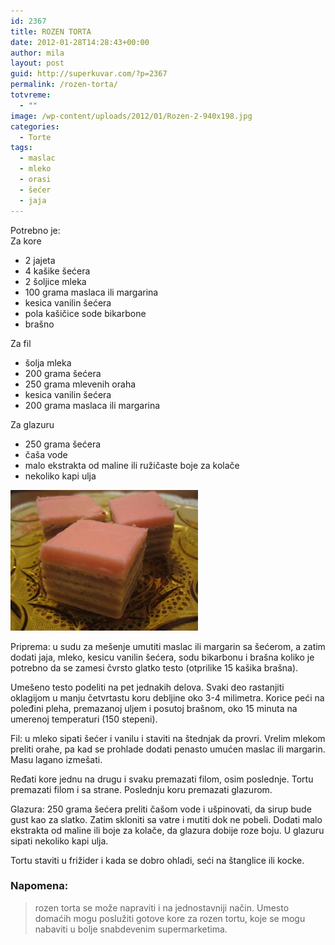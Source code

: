 ```yaml
---
id: 2367
title: ROZEN TORTA
date: 2012-01-28T14:28:43+00:00
author: mila
layout: post
guid: http://superkuvar.com/?p=2367
permalink: /rozen-torta/
totvreme:
  - ""
image: /wp-content/uploads/2012/01/Rozen-2-940x198.jpg
categories:
  - Torte
tags:
  - maslac
  - mleko
  - orasi
  - šećer
  - jaja
---
```

Potrebno je:  
Za kore

  * 2 jajeta
  * 4 kašike šećera
  * 2 šoljice mleka
  * 100 grama maslaca ili margarina
  * kesica vanilin šećera
  * pola kašičice sode bikarbone
  * brašno

Za fil

  * šolja mleka
  * 200 grama šećera
  * 250 grama mlevenih oraha
  * kesica vanilin šećera
  * 200 grama maslaca ili margarina

Za glazuru

  * 250 grama šećera
  * čaša vode
  * malo ekstrakta od maline ili ružičaste boje za kolače
  * nekoliko kapi ulja

<img class="alignnone size-medium wp-image-2369" title="Rozen 2" src="/wp-content/uploads/2012/01/Rozen-2-300x225.jpg" alt="" width="300" height="225" /> 

Priprema: u sudu za mešenje umutiti maslac ili margarin sa  šećerom, a zatim dodati jaja, mleko, kesicu vanilin šećera, sodu bikarbonu i brašna koliko je potrebno da se zamesi čvrsto glatko testo (otprilike 15 kašika brašna).

Umešeno testo podeliti na pet jednakih delova. Svaki deo rastanjiti oklagijom u manju četvrtastu koru debljine oko 3-4 milimetra. Korice peći na poleđini pleha, premazanoj uljem i posutoj brašnom, oko 15 minuta na umerenoj temperaturi (150 stepeni).

Fil: u mleko sipati šećer i vanilu i staviti na štednjak da provri. Vrelim mlekom preliti orahe, pa kad se prohlade dodati penasto umućen maslac ili margarin. Masu lagano izmešati.

Ređati kore jednu na drugu i svaku premazati filom, osim poslednje. Tortu premazati filom i sa strane. Poslednju koru premazati glazurom.

Glazura: 250 grama šećera preliti čašom vode i ušpinovati, da sirup bude gust kao za slatko. Zatim skloniti sa vatre i mutiti dok ne pobeli. Dodati malo ekstrakta od maline ili boje za kolače, da glazura dobije roze boju. U glazuru sipati nekoliko kapi ulja.

Tortu staviti u frižider i kada se dobro ohladi, seći na štanglice ili kocke.

### Napomena:
> rozen torta se može napraviti i na jednostavniji način. Umesto domaćih mogu poslužiti gotove kore za rozen tortu, koje se mogu nabaviti u bolje snabdevenim supermarketima.